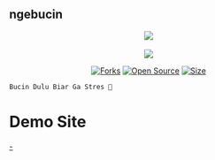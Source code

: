 ## ngebucin

<p align="center">
<img src="https://user-images.githubusercontent.com/59561245/156991502-c516e826-b328-484f-b926-0133ac1edd0f.gif">
 <br><br>
 <a href="//github.com/sidaniid"><img src="https://img.shields.io/badge/Author-Sidaniid.-blue.svg?style=for-the-badge&logo=github?logoWidth=10"/><a/>
</p>

<p align="center">
<a href="https://github.com/login?return_to=%2Fsidaniid%2Fngebucin"><img title="Forks" src="https://img.shields.io/github/forks/sidaniid/ngebucin?color=red&style=flat-square"></a>
<a href="https://github.com/sidaniid/ngebucin"><img title="Open Source" src="https://badges.frapsoft.com/os/v2/open-source.svg?v=103"></a>
<a href="https://github.com/sidaniid/ngebucin"><img title="Size" src="https://img.shields.io/github/repo-size/sidaniid/ngebucin?style=flat-square&color=green"></a>
</p>

```
Bucin Dulu Biar Ga Stres 🥴
```

# Demo Site
 <a href="">-</a>
